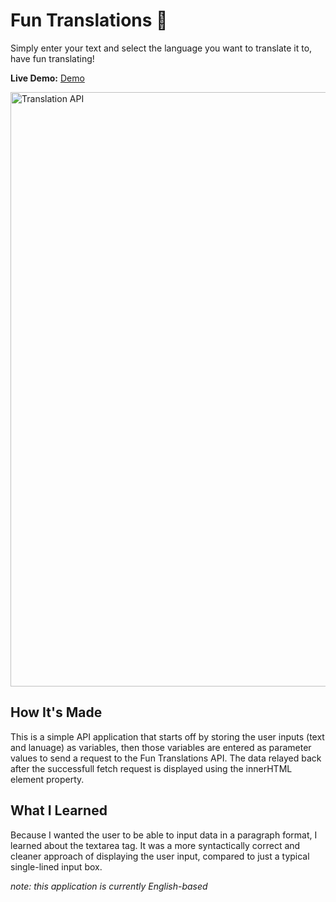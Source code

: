 # Fun Translations 📖

Simply enter your text and select the language you want to translate it to, have fun translating!

**Live Demo:** <a href="https://fun-translations-jenna-nguyen.netlify.app/">Demo</a>

<img width="951" alt="Translation API" src="https://user-images.githubusercontent.com/88993361/137766115-1a0f2f25-e4d3-4d18-a6b1-904d621d7ee6.png">

## How It's Made

This is a simple API application that starts off by storing the user inputs (text and lanuage) as variables, then those variables are entered as parameter values to send a request to the Fun Translations API. The data relayed back after the successfull fetch request is displayed using the innerHTML element property.

## What I Learned
Because I wanted the user to be able to input data in a paragraph format, I learned about the textarea tag. It was a more syntactically correct and cleaner approach of displaying the user input, compared to just a typical single-lined input box.

<i>note: this application is currently English-based</i>

